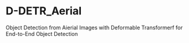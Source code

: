 # D-DETR_Aerial
Object Detection from Aierial Images with Deformable Transformerf for End-to-End Object Detection
